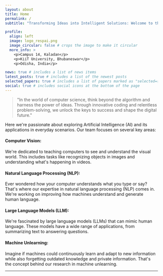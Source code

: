 ```yaml
---
layout: about
title: Home
permalink: /
subtitle: "Transforming Ideas into Intelligent Solutions: Welcome to the RESPAI Lab!"

profile:
  align: left
  image: logo_respai.png
  image_circular: false # crops the image to make it circular
  more_info: >
    <p>Campus 14, Kaladan</p>
    <p>KiiT University, Bhubaneswar</p>
    <p>Odisha, India</p>

news: true # includes a list of news items
latest_posts: true # includes a list of the newest posts
selected_papers: true # includes a list of papers marked as "selected={true}"
social: true # includes social icons at the bottom of the page
---
```


> "In the world of computer science, think beyond the algorithm and harness the power of ideas. Through innovative coding and relentless problem-solving, we unlock the keys to success and shape the digital future."

Here we're passionate about exploring Artificial Intelligence (AI) and its applications in everyday scenarios. Our team focuses on several key areas:

#### Computer Vision:

We're dedicated to teaching computers to see and understand the visual world. This includes tasks like recognizing objects in images and understanding what's happening in videos.

#### Natural Language Processing (NLP):

Ever wondered how your computer understands what you type or say? That's where our expertise in natural language processing (NLP) comes in. We're working on improving how machines understand and generate human language.

#### Large Language Models (LLM):

We're fascinated by large language models (LLMs) that can mimic human language. These models have a wide range of applications, from summarizing text to answering questions.

#### Machine Unlearning:

Imagine if machines could continuously learn and adapt to new information while also forgetting outdated knowledge and private information. That's the concept behind our research in machine unlearning.

<hr>
